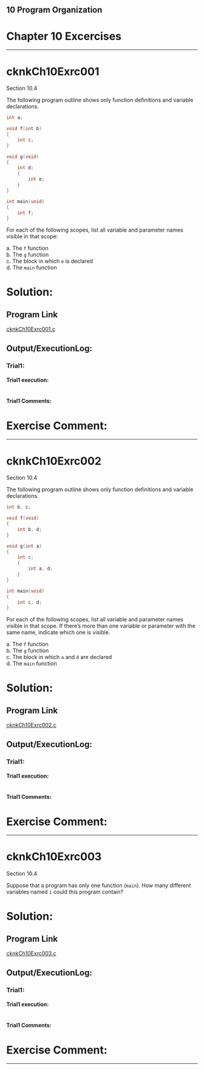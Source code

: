 <html>
<head>
<title>Chapter 10 exercises</title>
<meta charset="utf-8">
<link rel="stylesheet" href="../../myStyle.css">
</head>
<body>

10 Program Organization
---

# Chapter 10 Excercises

<hr class="hr1ExrcPrj"/>

# cknkCh10Exrc001

Section 10.4

<!-- START: Problem Statement -->

The following program outline shows only function definitions and variable declarations.

```C
int a;

void f(int b)
{
    int c;
}

void g(void)
{
    int d;
    {
        int e;
    }
}

int main(void)
{
    int f;
}
```

For each of the following scopes, list all variable and parameter names visible in that scope:

a. The `f` function  
b. The `g` function  
c. The block in which `e` is declared  
d. The `main` function  

<!-- END: Problem Statement -->

# Solution:


## Program Link

[cknkCh10Exrc001.c](./cknkCh10Exrc001.c)

## Output/ExecutionLog:


### Trial1:

#### Trial1 execution:

<!-- START: terminal interaction or other output -->

```shell

```

<!-- END: terminal interaction or other output -->

#### Trial1 Comments:

<!-- START: Comments -->



<!-- END: Comments -->

# Exercise Comment:

<!-- START: Comments -->



<!-- END: Comments -->

<hr class="hr1ExrcPrj"/>

# cknkCh10Exrc002

Section 10.4

<!-- START: Problem Statement -->

The following program outline shows only function definitions and variable declarations.

```C
int b, c;

void f(void)
{
    int b, d;
}

void g(int a)
{
    int c;
    {
        int a, d;
    }
}

int main(void)
{
    int c, d;
}
```

For each of the following scopes, list all variable and parameter names visible in that scope. If there’s more than one variable or parameter with the same name, indicate which one is visible.

a. The `f` function  
b. The `g` function  
c. The block in which `a` and `d` are declared  
d. The `main` function  

<!-- END: Problem Statement -->

# Solution:


## Program Link

[cknkCh10Exrc002.c](./cknkCh10Exrc002.c)

## Output/ExecutionLog:


### Trial1:

#### Trial1 execution:

<!-- START: terminal interaction or other output -->

```shell

```

<!-- END: terminal interaction or other output -->

#### Trial1 Comments:

<!-- START: Comments -->



<!-- END: Comments -->

# Exercise Comment:

<!-- START: Comments -->



<!-- END: Comments -->

<hr class="hr1ExrcPrj"/>

# cknkCh10Exrc003

Section 10.4

<!-- START: Problem Statement -->

Suppose that a program has only one function (`main`). How many different variables named `i` could this program contain?

<!-- END: Problem Statement -->

# Solution:


## Program Link

[cknkCh10Exrc003.c](./cknkCh10Exrc003.c)

## Output/ExecutionLog:


### Trial1:

#### Trial1 execution:

<!-- START: terminal interaction or other output -->

```shell

```

<!-- END: terminal interaction or other output -->

#### Trial1 Comments:

<!-- START: Comments -->



<!-- END: Comments -->

# Exercise Comment:

<!-- START: Comments -->



<!-- END: Comments -->

<hr class="hr1ExrcPrj"/>

</body>
</html>
